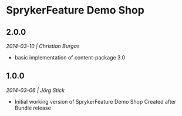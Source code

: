 # SprykerFeature Demo Shop

## 2.0.0
*2014-03-10 | Christian Burgas*

- basic implementation of content-package 3.0

## 1.0.0
*2014-03-06 | Jörg Stick*

- Initial working version of SprykerFeature Demo Shop
    Created after Bundle release